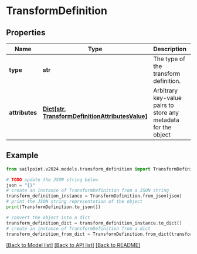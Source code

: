 # TransformDefinition


## Properties

Name | Type | Description | Notes
------------ | ------------- | ------------- | -------------
**type** | **str** | The type of the transform definition. | [optional] 
**attributes** | [**Dict[str, TransformDefinitionAttributesValue]**](TransformDefinitionAttributesValue.md) | Arbitrary key-value pairs to store any metadata for the object | [optional] 

## Example

```python
from sailpoint.v2024.models.transform_definition import TransformDefinition

# TODO update the JSON string below
json = "{}"
# create an instance of TransformDefinition from a JSON string
transform_definition_instance = TransformDefinition.from_json(json)
# print the JSON string representation of the object
print(TransformDefinition.to_json())

# convert the object into a dict
transform_definition_dict = transform_definition_instance.to_dict()
# create an instance of TransformDefinition from a dict
transform_definition_from_dict = TransformDefinition.from_dict(transform_definition_dict)
```
[[Back to Model list]](../README.md#documentation-for-models) [[Back to API list]](../README.md#documentation-for-api-endpoints) [[Back to README]](../README.md)


